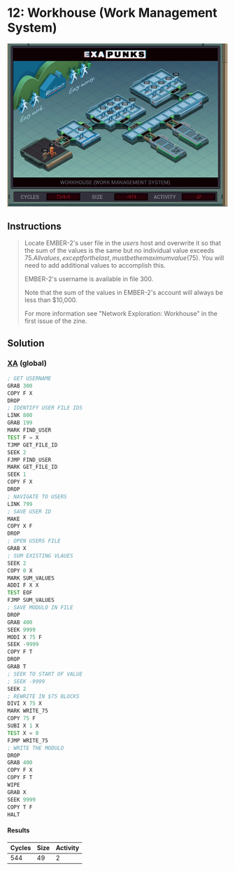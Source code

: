 # 12: Workhouse (Work Management System)

<div align="center"><img src="EXAPUNKS - WorkHouse (544, 49, 2, 2022-12-10-22-45-50).gif" /></div>

## Instructions
> Locate EMBER-2's user file in the *users* host and overwrite it so that the sum of the values is the same but no individual value exceeds $75. All values, except for the last, must be the maximum value ($75). You will need to add additional values to accomplish this.
> 
> EMBER-2's username is available in file 300.
> 
> Note that the sum of the values in EMBER-2's account will always be less than $10,000.
> 
> For more information see "Network Exploration: Workhouse" in the first issue of the zine.

## Solution

### [XA](XA.exa) (global)
```asm
; GET USERNAME
GRAB 300
COPY F X
DROP
; IDENTIFY USER FILE IDS
LINK 800
GRAB 199
MARK FIND_USER
TEST F = X
TJMP GET_FILE_ID
SEEK 2
FJMP FIND_USER
MARK GET_FILE_ID
SEEK 1
COPY F X
DROP
; NAVIGATE TO USERS
LINK 799
; SAVE USER ID
MAKE
COPY X F
DROP
; OPEN USERS FILE
GRAB X
; SUM EXISTING VLAUES
SEEK 2
COPY 0 X
MARK SUM_VALUES
ADDI F X X
TEST EOF
FJMP SUM_VALUES
; SAVE MODULO IN FILE
DROP
GRAB 400
SEEK 9999
MODI X 75 F
SEEK -9999
COPY F T
DROP
GRAB T
; SEEK TO START OF VALUE
; SEEK -9999
SEEK 2
; REWRITE IN $75 BLOCKS
DIVI X 75 X
MARK WRITE_75
COPY 75 F
SUBI X 1 X
TEST X = 0
FJMP WRITE_75
; WRITE THE MODULO
DROP
GRAB 400
COPY F X
COPY F T
WIPE
GRAB X
SEEK 9999
COPY T F
HALT

```

#### Results
| Cycles | Size | Activity |
|--------|------|----------|
| 544    | 49   | 2        |
